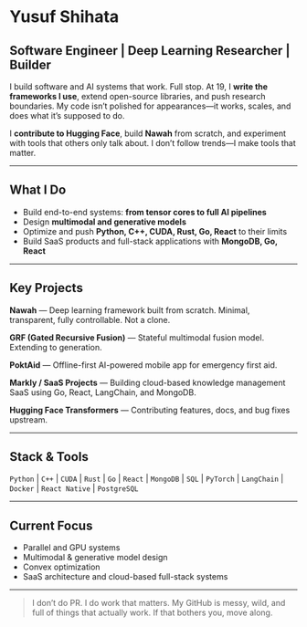 # Yusuf Shihata

## Software Engineer | Deep Learning Researcher | Builder

I build software and AI systems that work. Full stop. At 19, I **write the frameworks I use**, extend open-source libraries, and push research boundaries. My code isn’t polished for appearances—it works, scales, and does what it’s supposed to do.

I **contribute to Hugging Face**, build **Nawah** from scratch, and experiment with tools that others only talk about. I don’t follow trends—I make tools that matter.

---

## What I Do

* Build end-to-end systems: **from tensor cores to full AI pipelines**
* Design **multimodal and generative models**
* Optimize and push **Python, C++, CUDA, Rust, Go, React** to their limits
* Build SaaS products and full-stack applications with **MongoDB, Go, React**

---

## Key Projects

**Nawah** — Deep learning framework built from scratch. Minimal, transparent, fully controllable. Not a clone.

**GRF (Gated Recursive Fusion)** — Stateful multimodal fusion model. Extending to generation.

**PoktAid** — Offline-first AI-powered mobile app for emergency first aid.

**Markly / SaaS Projects** — Building cloud-based knowledge management SaaS using Go, React, LangChain, and MongoDB.

**Hugging Face Transformers** — Contributing features, docs, and bug fixes upstream.

---

## Stack & Tools

`Python` | `C++` | `CUDA` | `Rust` | `Go` | `React` | `MongoDB` | `SQL` | `PyTorch` | `LangChain` | `Docker` | `React Native` | `PostgreSQL`

---

## Current Focus

* Parallel and GPU systems
* Multimodal & generative model design
* Convex optimization
* SaaS architecture and cloud-based full-stack systems

---

> I don’t do PR. I do work that matters. My GitHub is messy, wild, and full of things that actually work. If that bothers you, move along.
